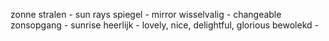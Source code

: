 zonne stralen - sun rays
spiegel - mirror
wisselvalig - changeable
zonsopgang - sunrise
heerlijk - lovely, nice, delightful, glorious
bewolekd -  